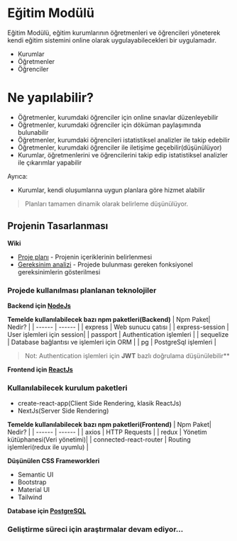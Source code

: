 # Eğitim Modülü

Eğitim Modülü, eğitim kurumlarının öğretmenleri ve öğrencileri yöneterek kendi eğitim sistemini online olarak uygulayabilecekleri bir uygulamadır.

  - Kurumlar
  - Öğretmenler
  - Öğrenciler

# Ne yapılabilir?

  - Öğretmenler, kurumdaki öğrenciler için online sınavlar düzenleyebilir
  - Öğretmenler, kurumdaki öğrenciler için döküman paylaşımında bulunabilir
  - Öğretmenler, kurumdaki öğrencileri istatistiksel analizler ile takip edebilir
  - Öğretmenler, kurumdaki öğrenciler ile iletişime geçebilir(düşünülüyor)
  - Kurumlar, öğretmenlerini ve öğrencilerini takip edip istatistiksel analizler ile çıkarımlar yapabilir


Ayrıca:
  - Kurumlar, kendi oluşumlarına uygun planlara göre hizmet alabilir
  >Planları tamamen dinamik olarak belirleme düşünülüyor.
  

## Projenin Tasarlanması

**Wiki**

* [Proje planı] - Projenin içeriklerinin belirlenmesi
* [Gereksinim analizi] - Projede bulunması gereken fonksiyonel gereksinimlerin gösterilmesi

### Projede kullanılması planlanan teknolojiler
**Backend için [NodeJs]**

**Temelde kullanılabilecek bazı npm paketleri(Backend)**
| Npm Paket| Nedir? |
| ------ | ------ |
| express | Web sunucu çatısı |
| express-session | User işlemleri için session|
| passport | Authentication işlemleri |
| sequelize | Database bağlantısı ve işlemleri için ORM |
| pg | PostgreSql işlemleri |

> Not: Authentication işlemleri için **JWT** bazlı doğrulama düşünülebilir**

**Frontend için [ReactJs]**
### Kullanılabilecek kurulum paketleri
- create-react-app(Client Side Rendering, klasik ReactJs)
- NextJs(Server Side Rendering)

**Temelde kullanılabilecek bazı npm paketleri(Frontend)**
| Npm Paket| Nedir? |
| ------ | ------ |
| axios | HTTP Requests |
| redux | Yönetim kütüphanesi(Veri yönetimi)|
| connected-react-router | Routing işlemleri(redux ile uyumlu) |

**Düşünülen CSS Frameworkleri**
- Semantic UI
- Bootstrap
- Material UI
- Tailwind

**Database için [PostgreSQL]**


### Geliştirme süreci için araştırmalar devam ediyor...


   [Proje planı]: <https://github.com/ndodanli/SinavModulu/wiki/AnaSayfa>
   [Gereksinim analizi]: <https://github.com/ndodanli/SinavModulu/wiki/Gereksinim-Analizi>
   [NodeJs]: <https://nodejs.org/en/>
   [ReactJs]: <https://reactjs.org//>
   [PostgreSQL]: <https://www.postgresql.org/>

